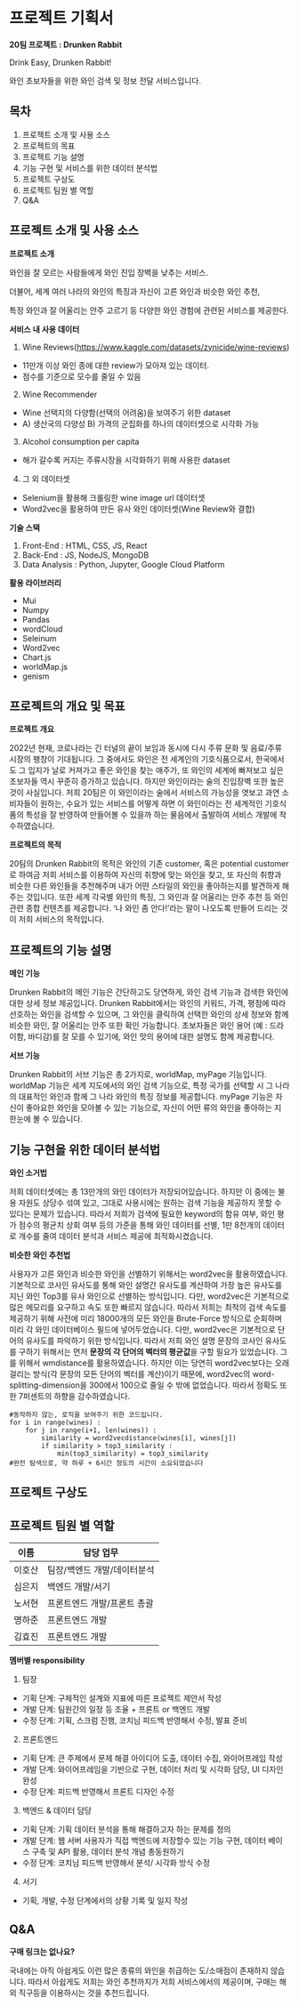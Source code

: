 # 프로젝트 기획서

**20팀 프로젝트 : Drunken Rabbit**                         

Drink Easy, Drunken Rabbit!

와인 초보자들을 위한 와인 검색 및 정보 전달 서비스입니다.

## 목차                                               

1. 프로젝트 소개 및 사용 소스
2. 프로젝트의 목표
3. 프로젝트 기능 설명
4. 기능 구현 및 서비스를 위한 데이터 분석법
5. 프로젝트 구상도
6. 프로젝트 팀원 별 역할
7. Q&A

## 프로젝트 소개 및 사용 소스                         

**프로젝트 소개**

와인을 잘 모르는 사람들에게 와인 진입 장벽을 낮추는 서비스.

더불어, 세계 여러 나라의 와인의 특징과 자신이 고른 와인과 비슷한 와인 추천, 

특정 와인과 잘 어울리는 안주 고르기 등 다양한 와인 경험에 관련된 서비스를 제공한다.

**서비스 내 사용 데이터**

1. Wine Reviews(<https://www.kaggle.com/datasets/zynicide/wine-reviews>)
 - 11만개 이상 와인 종에 대한 review가 모아져 있는 데이터.
 - 점수를 기준으로 모수를 줄일 수 있음

2. Wine Recommender
 - Wine 선택지의 다양함(선택의 어려움)을 보여주기 위한 dataset
 - A) 생산국의 다양성 B) 가격의 군집화를 하나의 데이터셋으로 시각화 가능

3. Alcohol consumption per capita
 - 해가 갈수록 커지는 주류시장을 시각화하기 위해 사용한 dataset
 
4. 그 외 데이터셋
 - Selenium을 활용해 크롤링한 wine image url 데이터셋
 - Word2vec을 활용하여 만든 유사 와인 데이터셋(Wine Review와 결합)

**기술 스택**

1. Front-End : HTML, CSS, JS, React
2. Back-End : JS, NodeJS, MongoDB
3. Data Analysis : Python, Jupyter, Google Cloud Platform

**활용 라이브러리**

- Mui
- Numpy
- Pandas
- wordCloud
- Seleinum
- Word2vec
- Chart.js
- worldMap.js
- genism

## 프로젝트의 개요 및 목표                                  
 
**프로젝트 개요**

2022년 현재, 코로나라는 긴 터널의 끝이 보임과 동시에 다시 주류 문화 및 음료/주류 시장의 팽창이 기대됩니다. 그 중에서도 와인은 전 세계인의 기호식품으로서, 한국에서도 그 입지가 날로 커져가고 좋은 와인을 찾는 애주가, 또 와인의 세계에 빠져보고 싶은 초보자들 역시 꾸준히 증가하고 있습니다. 하지만 와인이라는 술의 진입장벽 또한 높은 것이 사실입니다. 저희 20팀은 이 와인이라는 술에서 서비스의 가능성을 엿보고 과연 소비자들이 원하는, 수요가 있는 서비스를 어떻게 하면 이 와인이라는 전 세계적인 기호식품의 특성을 잘 반영하여 만들어볼 수 있을까 하는 물음에서 출발하여 서비스 개발에 착수하였습니다.

**프로젝트의 목적**

20팀의 Drunken Rabbit의 목적은 와인의 기존 customer, 혹은 potential customer로 하여금 저희 서비스를 이용하여 자신의 취향에 맞는 와인을 찾고, 또 자신의 취향과 비슷한 다른 와인들을 추천해주며 내가 어떤 스타일의 와인을 좋아하는지를 발견하게 해주는 것입니다. 또한 세계 각국별 와인의 특징, 그 와인과 잘 어울리는 안주 추천 등 와인 관련 종합 컨텐츠를 제공합니다. ‘나 와인 좀 안다!’라는 말이 나오도록 만들어 드리는 것이 저희 서비스의 목적입니다.

## 프로젝트의 기능 설명                                     

**메인 기능**

Drunken Rabbit의 메인 기능은 간단하고도 당연하게, 와인 검색 기능과 검색한 와인에 대한 상세 정보 제공입니다. Drunken Rabbit에서는 와인의 키워드, 가격, 평점에 따라 선호하는 와인을 검색할 수 있으며, 그 와인을 클릭하여 선택한 와인의 상세 정보와 함께 비슷한 와인, 잘 어울리는 안주 또한 확인 가능합니다. 초보자들은 와인 용어 (예 : 드라이함, 바디감)를 잘 모를 수 있기에, 와인 맛의 용어에 대한 설명도 함께 제공합니다.

**서브 기능**

Drunken Rabbit의 서브 기능은 총 2가지로, worldMap, myPage 기능입니다. worldMap 기능은 세계 지도에서의 와인 검색 기능으로, 특정 국가를 선택할 시 그 나라의 대표적인 와인과 함께 그 나라 와인의 특징 정보를 제공합니다. myPage 기능은 자신이 좋아요한 와인을 모아볼 수 있는 기능으로, 자신이 어떤 류의 와인을 좋아하는 지 한눈에 볼 수 있습니다.

## 기능 구현을 위한 데이터 분석법

**와인 소거법**

저희 데이터셋에는 총 13만개의 와인 데이터가 저장되어있습니다. 하지만 이 중에는 불용 자원도 상당수 섞여 있고, 그대로 사용시에는 원하는 검색 기능을 제공하지 못할 수 있다는 문제가 있습니다. 따라서 저희가 검색에 필요한 keyword의 함유 여부, 와인 평가 점수의 평균치 상회 여부 등의 가준을 통해 와인 데이터를 선별, 1만 8천개의 데이터로 개수를 줄여 데이터 분석과 서비스 제공에 최적화시켰습니다.

**비슷한 와인 추천법**

사용자가 고른 와인과 비슷한 와인을 선별하기 위해서는 word2vec을 활용하였습니다. 기본적으로 코사인 유사도를 통해 와인 설명간 유사도를 계산하여 가장 높은 유사도를 지닌 와인 Top3를 유사 와인으로 선별하는 방식입니다. 다만, word2vec은 기본적으로 많은 메모리를 요구하고 속도 또한 빠르지 않습니다. 따라서 저희는 최적의 검색 속도를 제공하기 위해 사전에 미리 18000개의 모든 와인을 Brute-Force 방식으로 순회하며 미리 각 와인 데이터베이스 필드에 넣어두었습니다. 
다만, word2vec은 기본적으로 단어의 유사도를 파악하기 위한 방식입니다. 따라서 저희 와인 설명 문장의 코사인 유사도를 구하기 위해서는 먼저 **문장의 각 단어의 벡터의 평균값**을 구할 필요가 있었습니다. 그를 위해서 wmdistance를 활용하였습니다. 하지만 이는 당연히 word2vec보다는 오래 걸리는 방식(각 문장의 모든 단어의 벡터를 계산)이기 때문에, word2vec의 word-splitting-dimension을 300에서 100으로 줄일 수 밖에 없었습니다. 따라서 정확도 또한 7퍼센트의 하향을 감수하였습니다. 

```
#동작하지 않는, 로직을 보여주기 위한 코드입니다.
for i in range(wines) :
    for j in range(i+1, len(wines)) :
        similarity = word2vecdistance(wines[i], wines[j])
        if similarity > top3_similarity :
            min(top3_similarity) = top3_similarity
#완전 탐색으로, 약 하루 + 6시간 정도의 시간이 소요되었습니다
```

## 프로젝트 구상도

## 프로젝트 팀원 별 역할
| 이름 | 담당 업무 |
| ------ | ------ |
| 이호산 | 팀장/백엔드 개발/데이터분석 |
| 심은지 | 백엔드 개발/서기 |
| 노서현 | 프론트엔드 개발/프론트 총괄 |
| 명하준 | 프론트엔드 개발 |
| 김효진 | 프론트엔드 개발 |

**멤버별 responsibility**

1. 팀장

- 기획 단계: 구체적인 설계와 지표에 따른 프로젝트 제안서 작성
- 개발 단계: 팀원간의 일정 등 조율 + 프론트 or 백엔드 개발
- 수정 단계: 기획, 스크럼 진행, 코치님 피드백 반영해서 수정, 발표 준비

2. 프론트엔드 

- 기획 단계: 큰 주제에서 문제 해결 아이디어 도출, 데이터 수집, 와이어프레임 작성
- 개발 단계: 와이어프레임을 기반으로 구현, 데이터 처리 및 시각화 담당, UI 디자인 완성
- 수정 단계: 피드백 반영해서 프론트 디자인 수정

 3. 백엔드 & 데이터 담당  

- 기획 단계: 기획 데이터 분석을 통해 해결하고자 하는 문제를 정의
- 개발 단계: 웹 서버 사용자가 직접 백엔드에 저장할수 있는 기능 구현, 데이터 베이스 구축 및 API 활용, 데이터 분석 개념 총동원하기
- 수정 단계: 코치님 피드백 반영해서 분석/ 시각화 방식 수정

4. 서기

- 기획, 개발, 수정 단계에서의 상황 기록 및 일지 작성

## Q&A

**구매 링크는 없나요?**

국내에는 아직 아쉽게도 이런 많은 종류의 와인을 취급하는 도/소매점이 존재하지 않습니다. 따라서 아쉽게도 저희는 와인 추천까지가 저희 서비스에서의 제공이며, 구매는 해외 직구등을 이용하시는 것을 추천드립니다.

